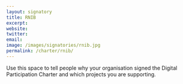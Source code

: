 ```yaml
---
layout: signatory
title: RNIB
excerpt: 
website: 
twitter: 
email: 
image: /images/signatories/rnib.jpg
permalink: /charter/rnib/
---
```


Use this space to tell people why your organisation signed the Digital Participation Charter and which projects you are supporting.